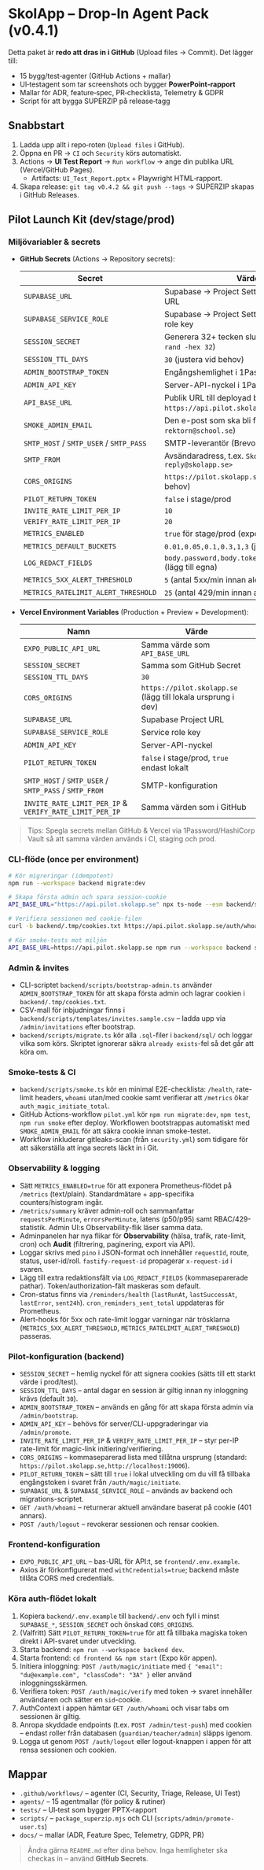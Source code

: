 # SkolApp – Drop‑In Agent Pack (v0.4.1)

Detta paket är **redo att dras in i GitHub** (Upload files → Commit). Det lägger till:
- 15 bygg/test‑agenter (GitHub Actions + mallar)
- UI‑testagent som tar screenshots och bygger **PowerPoint‑rapport**
- Mallar för ADR, feature‑spec, PR‑checklista, Telemetry & GDPR
- Script för att bygga SUPERZIP på release‑tagg

## Snabbstart
1) Ladda upp allt i repo‑roten (`Upload files` i GitHub).
2) Öppna en PR → `CI` och `Security` körs automatiskt.
3) Actions → **UI Test Report** → `Run workflow` → ange din publika URL (Vercel/GitHub Pages).
   - Artifacts: `UI_Test_Report.pptx` + Playwright HTML‑rapport.
4) Skapa release: `git tag v0.4.2 && git push --tags` → SUPERZIP skapas i GitHub Releases.

## Pilot Launch Kit (dev/stage/prod)

### Miljövariabler & secrets
- **GitHub Secrets** (Actions → Repository secrets):

  | Secret | Värdekälla |
  | --- | --- |
  | `SUPABASE_URL` | Supabase → Project Settings → API → Project URL |
  | `SUPABASE_SERVICE_ROLE` | Supabase → Project Settings → API → Service role key |
  | `SESSION_SECRET` | Generera 32+ tecken slumpsträng (t.ex. `openssl rand -hex 32`) |
  | `SESSION_TTL_DAYS` | `30` (justera vid behov) |
  | `ADMIN_BOOTSTRAP_TOKEN` | Engångshemlighet i 1Password/Secrets Manager |
  | `ADMIN_API_KEY` | Server-API-nyckel i 1Password/Secrets Manager |
  | `API_BASE_URL` | Publik URL till deployad backend (t.ex. `https://api.pilot.skolapp.se`) |
  | `SMOKE_ADMIN_EMAIL` | Den e-post som ska bli första admin (t.ex. `rektorn@school.se`) |
  | `SMTP_HOST` / `SMTP_USER` / `SMTP_PASS` | SMTP-leverantör (Brevo, Postmark, etc) |
  | `SMTP_FROM` | Avsändaradress, t.ex. `SkolApp <no-reply@skolapp.se>` |
  | `CORS_ORIGINS` | `https://pilot.skolapp.se` (+ lokala ursprung vid behov) |
  | `PILOT_RETURN_TOKEN` | `false` i stage/prod |
  | `INVITE_RATE_LIMIT_PER_IP` | `10` |
  | `VERIFY_RATE_LIMIT_PER_IP` | `20` |
  | `METRICS_ENABLED` | `true` för stage/prod (exponera `/metrics`) |
  | `METRICS_DEFAULT_BUCKETS` | `0.01,0.05,0.1,0.3,1,3` (justera vid behov) |
  | `LOG_REDACT_FIELDS` | `body.password,body.token,headers.authorization` (lägg till egna) |
  | `METRICS_5XX_ALERT_THRESHOLD` | `5` (antal 5xx/min innan alert-hook triggas) |
  | `METRICS_RATELIMIT_ALERT_THRESHOLD` | `25` (antal 429/min innan alert-hook triggas) |

- **Vercel Environment Variables** (Production + Preview + Development):

  | Namn | Värde |
  | --- | --- |
  | `EXPO_PUBLIC_API_URL` | Samma värde som `API_BASE_URL` |
  | `SESSION_SECRET` | Samma som GitHub Secret |
  | `SESSION_TTL_DAYS` | `30` |
  | `CORS_ORIGINS` | `https://pilot.skolapp.se` (lägg till lokala ursprung i dev) |
  | `SUPABASE_URL` | Supabase Project URL |
  | `SUPABASE_SERVICE_ROLE` | Service role key |
  | `ADMIN_API_KEY` | Server-API-nyckel |
  | `PILOT_RETURN_TOKEN` | `false` i stage/prod, `true` endast lokalt |
  | `SMTP_HOST` / `SMTP_USER` / `SMTP_PASS` / `SMTP_FROM` | SMTP-konfiguration |
  | `INVITE_RATE_LIMIT_PER_IP` & `VERIFY_RATE_LIMIT_PER_IP` | Samma värden som i GitHub |

> Tips: Spegla secrets mellan GitHub & Vercel via 1Password/HashiCorp Vault så att samma värden används i CI, staging och prod.

### CLI-flöde (once per environment)
```bash
# Kör migreringar (idempotent)
npm run --workspace backend migrate:dev

# Skapa första admin och spara session-cookie
API_BASE_URL="https://api.pilot.skolapp.se" npx ts-node --esm backend/scripts/bootstrap-admin.ts --email rektorn@school.se

# Verifiera sessionen med cookie-filen
curl -b backend/.tmp/cookies.txt https://api.pilot.skolapp.se/auth/whoami

# Kör smoke-tests mot miljön
API_BASE_URL=https://api.pilot.skolapp.se npm run --workspace backend smoke
```

### Admin & invites
- CLI-scriptet `backend/scripts/bootstrap-admin.ts` använder `ADMIN_BOOTSTRAP_TOKEN` för att skapa första admin och lagrar cookien i `backend/.tmp/cookies.txt`.
- CSV-mall för inbjudningar finns i `backend/scripts/templates/invites.sample.csv` – ladda upp via `/admin/invitations` efter bootstrap.
- `backend/scripts/migrate.ts` kör alla `.sql`-filer i `backend/sql/` och loggar vilka som körs. Skriptet ignorerar säkra `already exists`-fel så det går att köra om.

### Smoke-tests & CI
- `backend/scripts/smoke.ts` kör en minimal E2E-checklista: `/health`, rate-limit headers, `whoami` utan/med cookie samt verifierar att `/metrics` ökar `auth_magic_initiate_total`.
- GitHub Actions-workflow `pilot.yml` kör `npm run migrate:dev`, `npm test`, `npm run smoke` efter deploy. Workflowen bootstrappas automatiskt med `SMOKE_ADMIN_EMAIL` för att säkra cookie innan smoke-testet.
- Workflow inkluderar gitleaks-scan (från `security.yml`) som tidigare för att säkerställa att inga secrets läckt in i Git.

### Observability & logging
- Sätt `METRICS_ENABLED=true` för att exponera Prometheus-flödet på `/metrics` (text/plain). Standardmätare + app-specifika counters/histogram ingår.
- `/metrics/summary` kräver admin-roll och sammanfattar `requestsPerMinute`, `errorsPerMinute`, latens (p50/p95) samt RBAC/429-statistik. Admin UI:s Observability-flik läser samma data.
- Adminpanelen har nya flikar för **Observability** (hälsa, trafik, rate-limit, cron) och **Audit** (filtrering, paginering, export via API).
- Loggar skrivs med `pino` i JSON-format och innehåller `requestId`, route, status, user-id/roll. `fastify-request-id` propagerar `x-request-id` i svaren.
- Lägg till extra redaktionsfält via `LOG_REDACT_FIELDS` (kommaseparerade pathar). Token/authorization-fält maskeras som default.
- Cron-status finns via `/reminders/health` (`lastRunAt`, `lastSuccessAt`, `lastError`, `sent24h`). `cron_reminders_sent_total` uppdateras för Prometheus.
- Alert-hooks för 5xx och rate-limit loggar varningar när trösklarna (`METRICS_5XX_ALERT_THRESHOLD`, `METRICS_RATELIMIT_ALERT_THRESHOLD`) passeras.

### Pilot-konfiguration (backend)
- `SESSION_SECRET` – hemlig nyckel för att signera cookies (sätts till ett starkt värde i prod/test).
- `SESSION_TTL_DAYS` – antal dagar en session är giltig innan ny inloggning krävs (default `30`).
- `ADMIN_BOOTSTRAP_TOKEN` – används en gång för att skapa första admin via `/admin/bootstrap`.
- `ADMIN_API_KEY` – behövs för server/CLI-uppgraderingar via `/admin/promote`.
- `INVITE_RATE_LIMIT_PER_IP` & `VERIFY_RATE_LIMIT_PER_IP` – styr per-IP rate-limit för magic-link initiering/verifiering.
- `CORS_ORIGINS` – kommaseparerad lista med tillåtna ursprung (standard: `https://pilot.skolapp.se,http://localhost:19006`).
- `PILOT_RETURN_TOKEN` – sätt till `true` i lokal utveckling om du vill få tillbaka engångstoken i svaret från `/auth/magic/initiate`.
- `SUPABASE_URL` & `SUPABASE_SERVICE_ROLE` – används av backend och migrations-scriptet.
- `GET /auth/whoami` – returnerar aktuell användare baserat på cookie (401 annars).
- `POST /auth/logout` – revokerar sessionen och rensar cookien.

### Frontend-konfiguration
- `EXPO_PUBLIC_API_URL` – bas-URL för API:t, se `frontend/.env.example`.
- Axios är förkonfigurerat med `withCredentials=true`; backend måste tillåta CORS med credentials.

### Köra auth-flödet lokalt
1. Kopiera `backend/.env.example` till `backend/.env` och fyll i minst `SUPABASE_*`, `SESSION_SECRET` och önskad `CORS_ORIGINS`.
2. (Valfritt) Sätt `PILOT_RETURN_TOKEN=true` för att få tillbaka magiska token direkt i API-svaret under utveckling.
3. Starta backend: `npm run --workspace backend dev`.
4. Starta frontend: `cd frontend && npm start` (Expo kör appen).
5. Initiera inloggning: `POST /auth/magic/initiate` med `{ "email": "du@example.com", "classCode": "3A" }` eller använd inloggningsskärmen.
6. Verifiera token: `POST /auth/magic/verify` med token → svaret innehåller användaren och sätter en `sid`-cookie.
7. AuthContext i appen hämtar `GET /auth/whoami` och visar tabs om sessionen är giltig.
8. Anropa skyddade endpoints (t.ex. `POST /admin/test-push`) med cookien – endast roller från databasen (`guardian/teacher/admin`) släpps igenom.
9. Logga ut genom `POST /auth/logout` eller logout-knappen i appen för att rensa sessionen och cookien.

## Mappar
- `.github/workflows/` – agenter (CI, Security, Triage, Release, UI Test)  
- `agents/` – 15 agentmallar (för policy & rutiner)  
- `tests/` – UI‑test som bygger PPTX‑rapport
- `scripts/` – `package_superzip.mjs` och CLI (`scripts/admin/promote-user.ts`)
- `docs/` – mallar (ADR, Feature Spec, Telemetry, GDPR, PR)

> Ändra gärna `README.md` efter dina behov. Inga hemligheter ska checkas in – använd **GitHub Secrets**.
